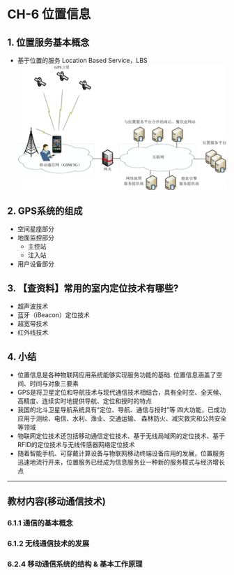 # CH-6 位置信息

## 1. 位置服务基本概念

- 基于位置的服务 Location Based Service，LBS
![](2020-07-06-15-05-06.png)

## 2. GPS系统的组成
- 空间星座部分
- 地面监控部分
  - 主控站
  - 注入站
- 用户设备部分

## 3. 【查资料】常用的室内定位技术有哪些?
- 超声波技术
- 蓝牙（iBeacon）定位技术
- 超宽带技术
- 红外线技术

## 4. 小结
- 位置信息是各种物联网应用系统能够实现服务功能的基础. 位置信息涵盖了空间、时间与对象三要素
- GPS是将卫星定位和导航技术与现代通信技术相结合，具有全时空、全天候、高精度、连续实时地提供导航、定位和授时的特点
- 我国的北斗卫星导航系统具有“定位、导航、通信与授时”等 四大功能，已成功应用于测绘、电信、水利、渔业、交通运输、 森林防火、减灾救灾和公共安全等领域
- 物联网定位技术还包括移动通信定位技术、基于无线局域网的定位技术、基于RFID的定位技术与无线传感器网络定位技术
- 随着智能手机、可穿戴计算设备与物联网移动终端设备应用的发展，位置服务迅速地流行开来，位置服务已经成为信息服务业一种新的服务模式与经济增长点

---

## 教材内容(移动通信技术)
### 6.1.1 通信的基本概念
### 6.1.2 无线通信技术的发展
### 6.2.4 移动通信系统的结构 & 基本工作原理